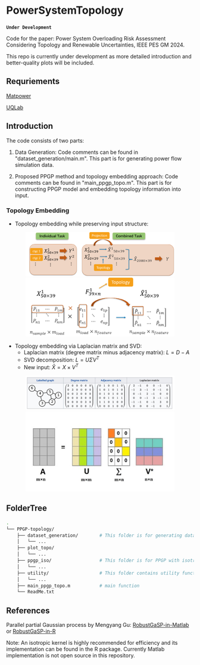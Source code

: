 # PowerSystemTopology

**`Under Development`**

Code for the paper: Power System Overloading Risk Assessment Considering Topology and Renewable Uncertainties, IEEE PES GM 2024.

This repo is currently under development as more detailed introduction and better-quality plots will be included.

## Requriements

[Matpower](https://matpower.org/)

[UQLab](https://www.uqlab.com/)

## Introduction

The code consists of two parts:

1. Data Generation: Code comments can be found in "dataset_generation/main.m".
This part is for generating power flow simulation data.

3. Proposed PPGP method and topology embedding approach: Code comments can be found in "main_ppgp_topo.m".
This part is for constructing PPGP model and embedding topology information into input.

### Topology Embedding
- Topology embedding while preserving input structure:

<div align=center>
<img src="./figure/combined_task.png" alt="" width="400">
<img src="./figure/topology_embedding.png" alt="Topology embedding through matrix multiplication" width="400">
</div>

- Topology embedding via Laplacian matrix and SVD:
    - Laplacian matrix (degree matrix minus adjacency matrix): $` L = D - A `$
    - SVD decomposition: $` L = U \Sigma V^T `$
    - New input: $` \hat{X} = X \times V^T `$

<div align=center>
<img src="./figure/laplacian_matrix.jpg" alt="" width="400">
<img src="./figure/svd.jpg" alt="Topology embedding through matrix multiplication" width="400">
</div>



## FolderTree
```bash
.
└── PPGP-topology/
    ├── dataset_generation/        # This folder is for generating dataset
    │   └── ...
    ├── plot_topo/
    │   └── ...
    ├── ppgp_iso/                  # This folder is for PPGP with isotropical kernel
    │   └── ...
    ├── utility/                   # This folder contains utility functions
    │   └── ...
    ├── main_ppgp_topo.m           # main function
    └── ReadMe.txt
```

## References

Parallel partial Gaussian process by Mengyang Gu: [RobustGaSP-in-Matlab](https://github.com/MengyangGu/RobustGaSP-in-Matlab) or [RobustGaSP-in-R](https://cran.r-project.org/web/packages/RobustGaSP/index.html)

Note: An isotropic kernel is highly recommended for efficiency and its implementation can be found in the R package. Currently Matlab implementation is not open source in this repository.
